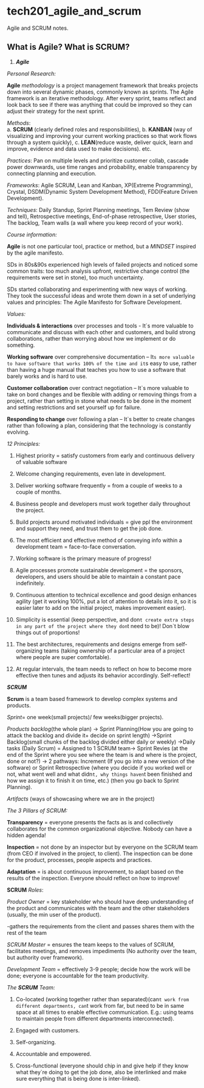 # tech201_agile_and_scrum
Agile and SCRUM notes.

## What is Agile? What is SCRUM?

 

1. ***Agile***  

 

*Personal Research:* 

**Agile** *methodology* is a project management framework that breaks projects down into several dynamic phases, commonly known as sprints. The Agile framework is an iterative methodology. After every sprint, teams reflect and look back to see if there was anything that could be improved so they can adjust their strategy for the next sprint. 

*Methods*:  
a. **SCRUM** (clearly defined roles and responsibilities), 
b. **KANBAN** (way of visualizing and improving your current working practices so that work flows through a system quickly), 
c. **LEAN**(reduce waste, deliver quick, learn and improve, evidence and data used to make decisions).
etc.

*Practices*: Pan on multiple levels and prioritize customer collab, cascade power downwards, use time ranges and probability, enable transparency by connecting planning and execution. 

*Frameworks*: Agile SCRUM, Lean and Kanban, XP(Extreme Programming), Crystal, DSDM(Dynamic System Development Method), FDD(Feature Driven Development). 

*Techniques*: Daily Standup, Sprint Planning meetings, Tem Review (show and tell), Retrospective meetings, End-of-phase retrospective, User stories, The backlog, Team walls (a wall where you keep record of your work). 

 

 

*Course information:* 

**Agile** is not one particular tool, practice or method, but a *MINDSET* inspired by the agile manifesto.  

SDs in 80s&90s experienced high levels of failed projects and noticed some common traits: too much analysis upfront, restrictive change control (the requirements were set in stone), too much uncertainty. 

SDs started collaborating and experimenting with new ways of working. They took the successful ideas and wrote them down in a set of underlying values and principles: The Agile Manifesto for Software Development.   

 

*Values:*  

**Individuals & interactions** over processes and tools - It`s more valuable to communicate and discuss with each other and customers, and build strong collaborations, rather than worrying about how we implement or do something.  

**Working software** over comprehensive documentation – It`s more valuable to have software that works 100% of the time and it`s easy to use, rather than having a huge manual that teaches you how to use a software that barely works and is hard to use. 

**Customer collaboration** over contract negotiation – It`s more valuable to take on bord changes and be flexible with adding or removing things from a project, rather than setting in stone what needs to be done in the moment and setting restrictions and set yourself up for failure.  

**Responding to change** over following a plan – It`s better to create changes rather than following a plan, considering that the technology is constantly evolving. 

 

*12 Principles:*  

1. Highest priority = satisfy customers from early and continuous delivery of valuable software 

2. Welcome changing requirements, even late in development.  

3. Deliver working software frequently = from a couple of weeks to a couple of months. 

4. Business people and developers must work together daily throughout the project.  

5. Build projects around motivated individuals = give ppl the environment and support they need, and trust them to get the job done.  

6. The most efficient and effective method of conveying info within a development team = face-to-face conversation.  

7. Working software is the primary measure of progress! 

8. Agile processes promote sustainable development = the sponsors, developers, and users should be able to maintain a constant pace indefinitely.  

9. Continuous attention to technical excellence and good design enhances agility (get it working 100%, put a lot of attention to details into it, so it is easier later to add on the initial project, makes improvement easier).  

10. Simplicity is essential (keep perspective, and don`t create extra steps in any part of the project where they don`t need to be)! Don`t blow things out of proportions! 

11. The best architectures, requirements and designs emerge from self-organizing teams (taking ownership of a particular area of a project where people are super comfortable).  

12. At regular intervals, the team needs to reflect on how to become more effective then tunes and adjusts its behavior accordingly. Self-reflect! 

 

 

 

***SCRUM*** 

 

**Scrum** is a team based framework to develop complex systems and products.  

*Sprint*= one week(small projects)/ few weeks(bigger projects).  

*Products backlog*(the whole plan) -> Sprint Planning(How you are going to attack the backlog and divide it+ decide on sprint length) ->Sprint Backlog(small chunks of the backlog divided either daily or weekly) ->Daily tasks (Daily Scrum) = Assigned to 1 SCRUM team-> Sprint Revies (at the end of the Sprint where you see where the team is and where is the project, done or not?) -> 2 pathways: Increment (If you go into a new version of the software) or Sprint Retrospective (where you decide if you worked well or not, what went well and what didn`t, why things haven`t been finished and how we assign it to finish it on time, etc.) (then you go back to Sprint Planning). 

*Artifacts*  (ways of showcasing where we are in the project) 

 

*The 3 Pillars of SCRUM:* 

**Transparency** = everyone presents the facts as is and collectively collaborates for the common organizational objective. Nobody can have a hidden agenda! 

**Inspection** = not done by an inspector but by everyone on the SCRUM team (from CEO if involved in the project, to client). The inspection can be done for the product, processes, people aspects and practices.  

**Adaptation** = is about continuous improvement, to adapt based on the results of the inspection. Everyone should reflect on how to improve! 

 

**SCRUM** *Roles*:  

*Product Owner* = key stakeholder who should have deep understanding of the product and communicates with the team and the other stakeholders (usually, the min user of the product).  

-gathers the requirements from the client and passes shares them with the rest of the team 

*SCRUM Master* = ensures the team keeps to the values of SCRUM, facilitates meetings, and removes impediments (No authority over the team, but authority over framework).   

*Development Team* = effectively 3-9 people; decide how the work will be done; everyone is accountable for the team productivity. 

 

 

 *The **SCRUM** Team:*  

1. Co-located (working together rather than separated)(can`t work from different departments, can`t work from far, but need to be in same space at all times to enable effective communication. E.g.: using teams to maintain people from different departments interconnected). 

2. Engaged with customers.  

3. Self-organizing. 

4. Accountable and empowered. 

5. Cross-functional (everyone should chip in and give help if they know what they`re doing to get the job done, also be interlinked and make sure everything that is being done is inter-linked). 
